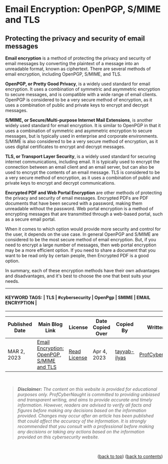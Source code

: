 <!-- HELP NOTICE: This gives the ability to provide 'back to the top links -->
<a name="readme-top"></a>

<!-- **** DO NOT EDIT ABOVE THIS LINE **** -->


<!-- TASK: Add main article title between tags - taken from top of article -->

<!-- MAIN TITLE -->
# Email Encryption: OpenPGP, S/MIME and TLS
<!-- MAIN TITLE -->


<!-- TASK: Add article sub title between tags - taken from top of article underneath main title -->
<!-- SUBTITLE -->
## Protecting the privacy and security of email messages
<!-- SUBTITLE -->



<!-- TASK: Add article content between tags - taken from main article body -->
<!-- CONTENT -->
<strong>Email encryption</strong> is a method of protecting the privacy and security of email messages by converting the plaintext of a message into an unreadable format, known as ciphertext. There are several methods of email encryption, including OpenPGP, S/MIME, and TLS.

<strong>OpenPGP, or Pretty Good Privacy</strong>, is a widely used standard for email encryption. It uses a combination of symmetric and asymmetric encryption to secure messages, and is compatible with a wide range of email clients. OpenPGP is considered to be a very secure method of encryption, as it uses a combination of public and private keys to encrypt and decrypt messages.

<strong>S/MIME, or Secure/Multi-purpose Internet Mail Extensions</strong>, is another widely used standard for email encryption. It is similar to OpenPGP in that it uses a combination of symmetric and asymmetric encryption to secure messages, but is typically used in enterprise and corporate environments. S/MIME is also considered to be a very secure method of encryption, as it uses digital certificates to encrypt and decrypt messages.

<strong>TLS, or Transport Layer Security</strong>, is a widely used standard for securing internet communications, including email. It is typically used to encrypt the connection between an email client and an email server, but can also be used to encrypt the contents of an email message. TLS is considered to be a very secure method of encryption, as it uses a combination of public and private keys to encrypt and decrypt communications.

<strong>Encrypted PDF and Web Portal Encryption</strong> are other methods of protecting the privacy and security of email messages. Encrypted PDFs are PDF documents that have been secured with a password, making them unreadable without the password. Web portal encryption is a method of encrypting messages that are transmitted through a web-based portal, such as a secure email portal.

When it comes to which option would provide more security and control for the user, it depends on the use case. In general OpenPGP and S/MIME are considered to be the most secure method of email encryption. But, if you need to encrypt a large number of messages, then web portal encryption may be a more efficient option. If you need to share a document that you want to be read only by certain people, then Encrypted PDF is a good option.

In summary, each of these encryption methods have their own advantages and disadvantages, and it's best to choose the one that best suits your needs.
<!-- CONTENT -->


<!-- Required Divider -->
---
<!-- Required Divider -->


<!-- TASK: Add article keywords below - taken from the bottom of each article page -->
<!-- KEYWORDS -->
#### KEYWORD TAGS: | TLS | #cybersecurity | OpenPgp | SMIME | EMAIL ENCRYPTION |
<!-- KEYWORDS -->


<!-- Required Divider -->
---
<!-- Required Divider -->


<!-- REFERENCES -->
<!-- TASK: Add any article references below - taken from bottom of article content -->
<!-- INSTRUCTIONS:
     Does your article choice contain footer references?
        Yes: Add the references below (remove or adding more lines as needed)
        No: Delete everything between 'references' tags (only if the article does not have a reference section)
-->


<!-- Required Divider - References-->

<!-- Required Divider - References-->

<!-- REFERENCES -->


<!-- FOOTER TABLE -->

<!-- Table containing blog article details - including the person whom copied it over from the main website -->
<!-- TASK: Add the required data fields to the table below -->
| Published Date | Main Blog Link | License | Date Copied Over | Copied By | Written By |
| -------------- | -------------- | ------- | ---------------- | --------- | ---------- |
| MAR 2, 2023 | [Email Encryption: OpenPGP, S/MIME and TLS](https://profcybernaught.hashnode.dev/email-encryption-openpgp-smime-and-tls "Email Encryption: OpenPGP, S/MIME and TLS") | [Read License](./LICENSE.md "License Agreement - Cybersecurity Blog - ProfCyberNaught") | Apr 4, 2023 | [tayyab-ilyas](https://github.com/tayyab-ilyas "tayyab-ilyas on GitHub") | [ProfCyberNaught](https://github.com/ProfCyberNaught "ProfCyberNaught on GitHub") |

<!-- FOOTER TABLE -->



<!-- **** DO NOT EDIT BELOW THIS LINE **** -->

<!-- DISCLAIMER -->
<br />

> _**Disclaimer:** The content on this website is provided for educational purposes only. ProfCyberNaught is committed to providing unbiased and transparent writing, and aims to provide accurate and timely information. However, readers are advised to verify all facts and figures before making any decisions based on the information provided. Changes may occur after an article has been published that could affect the accuracy of the information. It is strongly recommended that you consult with a professional before making any decisions or taking any actions based on the information provided on this cybersecurity website._

<br />
<!-- DISCLAIMER -->

<!-- HELP NOTICE: All pages must end with the 'back to top' and 'back to contents' links -->
<p align="right">(<a href="#readme-top">back to top</a>) (<a href="../../../">back to contents</a>)</p>